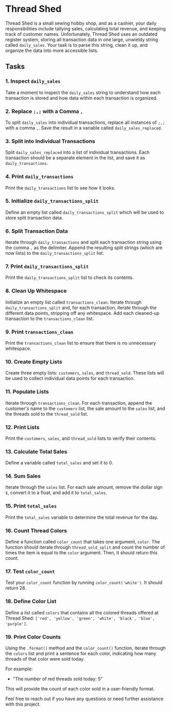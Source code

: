 # Thread Shed

Thread Shed is a small sewing hobby shop, and as a cashier, your daily responsibilities include tallying sales, calculating total revenue, and keeping track of customer names. Unfortunately, Thread Shed uses an outdated register system, storing all transaction data in one large, unwieldy string called `daily_sales`. Your task is to parse this string, clean it up, and organize the data into more accessible lists.

## Tasks

### 1. Inspect `daily_sales`

Take a moment to inspect the `daily_sales` string to understand how each transaction is stored and how data within each transaction is organized.

### 2. Replace `;,;` with a Comma `,`

To split `daily_sales` into individual transactions, replace all instances of `;,;` with a comma `,`. Save the result in a variable called `daily_sales_replaced`.

### 3. Split into Individual Transactions

Split `daily_sales_replaced` into a list of individual transactions. Each transaction should be a separate element in the list, and save it as `daily_transactions`.

### 4. Print `daily_transactions`

Print the `daily_transactions` list to see how it looks.

### 5. Initialize `daily_transactions_split`

Define an empty list called `daily_transactions_split` which will be used to store split transaction data.

### 6. Split Transaction Data

Iterate through `daily_transactions` and split each transaction string using the comma `,` as the delimiter. Append the resulting split strings (which are now lists) to the `daily_transactions_split` list.

### 7. Print `daily_transactions_split`

Print the `daily_transactions_split` list to check its contents.

### 8. Clean Up Whitespace

Initialize an empty list called `transactions_clean`. Iterate through `daily_transactions_split` and, for each transaction, iterate through the different data points, stripping off any whitespace. Add each cleaned-up transaction to the `transactions_clean` list.

### 9. Print `transactions_clean`

Print the `transactions_clean` list to ensure that there is no unnecessary whitespace.

### 10. Create Empty Lists

Create three empty lists: `customers`, `sales`, and `thread_sold`. These lists will be used to collect individual data points for each transaction.

### 11. Populate Lists

Iterate through `transactions_clean`. For each transaction, append the customer's name to the `customers` list, the sale amount to the `sales` list, and the threads sold to the `thread_sold` list.

### 12. Print Lists

Print the `customers`, `sales`, and `thread_sold` lists to verify their contents.

### 13. Calculate Total Sales

Define a variable called `total_sales` and set it to 0.

### 14. Sum Sales

Iterate through the `sales` list. For each sale amount, remove the dollar sign `$`, convert it to a float, and add it to `total_sales`.

### 15. Print `total_sales`

Print the `total_sales` variable to determine the total revenue for the day.

### 16. Count Thread Colors

Define a function called `color_count` that takes one argument, `color`. The function should iterate through `thread_sold_split` and count the number of times the item is equal to the `color` argument. Then, it should return this count.

### 17. Test `color_count`

Test your `color_count` function by running `color_count('white')`. It should return 28.

### 18. Define Color List

Define a list called `colors` that contains all the colored threads offered at Thread Shed: `['red', 'yellow', 'green', 'white', 'black', 'blue', 'purple']`.

### 19. Print Color Counts

Using the `.format()` method and the `color_count()` function, iterate through the `colors` list and print a sentence for each color, indicating how many threads of that color were sold today.

For example:
- "The number of red threads sold today: 5"

This will provide the count of each color sold in a user-friendly format.

Feel free to reach out if you have any questions or need further assistance with this project.